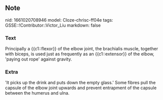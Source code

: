 ## Note
nid: 1661020708946
model: Cloze-chrisc-ff04e
tags: GSSE::!Contributor::Victor_Liu
markdown: false

### Text
Principally a {{c1::flexor}} of the elbow joint, the brachialis muscle, together with biceps, is used just as frequently as an {{c1::extensor}} of the elbow, 'paying out rope' against gravity.

### Extra
'It picks up the drink and puts down the empty glass.' Some fibres pull the capsule of the elbow joint upwards and prevent entrapment of the capsule between the humerus and ulna.
